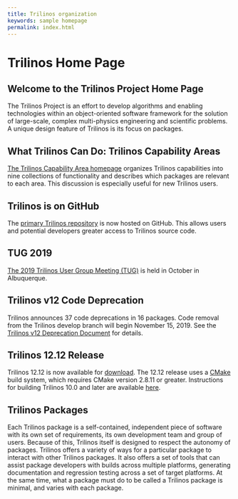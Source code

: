```yaml
---
title: Trilinos organization
keywords: sample homepage
permalink: index.html
---
```


# Trilinos Home Page

## Welcome to the Trilinos Project Home Page

The Trilinos Project is an effort to develop algorithms and enabling technologies within an object-oriented software framework 
for the solution of large-scale, complex multi-physics engineering and scientific problems. 
A unique design feature of Trilinos is its focus on packages.

## What Trilinos Can Do: Trilinos Capability Areas

[The Trilinos Capability Area homepage](capability-areas.html) organizes Trilinos capabilities into nine collections of functionality and describes 
which packages are relevant to each area. This discussion is especially useful for new Trilinos users.

## Trilinos is on GitHub

The [primary Trilinos repository](https://github.com/trilinos/Trilinos) 
is now hosted on GitHub. This allows users and potential developers greater access to Trilinos source code.

## TUG 2019

[The 2019 Trilinos User Group Meeting (TUG)](https://trilinos.github.io/trilinos_user-developer_group_meeting_2019.html) is  held in October in Albuquerque. 

## Trilinos v12 Code Deprecation

Trilinos announces 37 code deprecations in 16 packages.  Code removal from the Trilinos develop branch will begin November 15, 2019.  See the [Trilinos v12 Deprecation Document](https://github.com/trilinos/Trilinos/wiki/Trilinos_v12_code_deprecation.pdf) for details. 

## Trilinos 12.12 Release

Trilinos 12.12 is now available for [download](download.html). 
The 12.12 release uses a [CMake](https://cmake.org/) 
build system, which requires CMake version 2.8.11 or greater. 
Instructions for building Trilinos 10.0 and later are available 
[here](pdfs/Trilinos10.12Tutorial.pdf).

## Trilinos Packages

Each Trilinos package is a self-contained, independent piece of software with its own set of requirements, 
its own development team and group of users. Because of this, Trilinos itself is designed to respect the autonomy of packages. 
Trilinos offers a variety of ways for a particular package to interact with other Trilinos packages. 
It also offers a set of tools that can assist package developers with builds across multiple platforms, 
generating documentation and regression testing across a set of target platforms. 
At the same time, what a package must do to be called a Trilinos package is minimal, and varies with each package.

